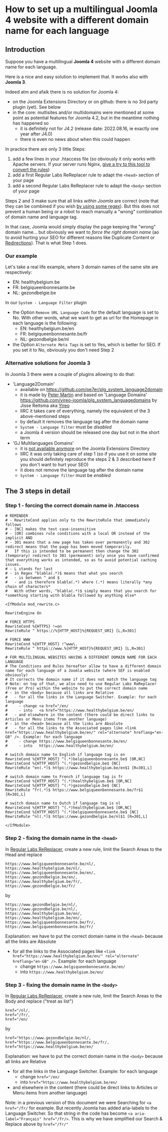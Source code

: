 # How to set up a multilingual Joomla 4 website with a different domain name for each language

## Introduction

Suppose you have a multilingual **Joomla 4** website with a different domain name for each language.

Here is a nice and easy solution to implement that. It works also with **Joomla 3**.

Indeed atm and afaik there is no solution for Joomla 4:
- on the Joomla Extensions Directory or on github: there is no 3rd party plugin (yet). See below
- in the core: multisites and/or multidomains were mentioned at some point as potential features for Joomla 4.2, but in the meantime nothing has happened so
  - it is definitely not for J4.2 (release date: 2022.08.16, ie exactly one year after J4.0)
  - there is even no news about when this could happen

In practice there are only 3 little Steps:
1. add a few lines in your .htaccess file (so obviously it only works with Apache servers. If your server runs Nginx, [give a try to this tool to convert the rules](https://winginx.com/en/htaccess))
2. add a first Regular Labs ReReplacer rule to adapt the `<head>` section of your page
3. add a second Regular Labs ReReplacer rule to adapt the `<body>` section of your page
   
Steps 2 and 3 make sure that all links *within Joomla* are correct (note that they can be combined if you wish [by using some regex](https://github.com/woluweb/a_different_domain_name_for_each_language/issues/1)). But this does not prevent a human being or a robot to reach manually a "wrong" combination of domain name and language tag.

In that case, Joomla would simply display the page keeping the "wrong" domain name... but obviously we want to *force the right domain name* (ao to avoid hurting your SEO for different reasons like Duplicate Content or [Redirections](http://www.thesempost.com/google-dont-link-hreflang-redirecting-urls/)). That is what Step 1 does.
  
### Our example

Let's take a real life example, where 3 domain names of the same site are respectively:
- EN: healthybelgium.be
- FR: belgiqueenbonnesante.be
- NL: gezondbelgie.be

In our `System - Language Filter` plugin
- the Option `Remove URL Language Code` for the default language is set to No. With other words, what we want to get as url for the Homepage in each language is the following:
   - EN: healthybelgium.be/en
   - FR: belgiqueenbonnesante.be/fr
   - NL: gezondbelgie.be/nl
- the Option `Alternate Meta Tags` is set to Yes, which is better for SEO. If you set it to No, obviously you don't need Step 2

### Alternative solutions for Joomla 3

In Joomla 3 there were a couple of plugins allowing to do that: 
- 'Language2Domain'
   - available on https://github.com/pe7er/plg_system_language2domain
   - it is made by [Peter Martin](https://github.com/pe7er) and based on 'Language Domains' https://github.com/yireo-joomla/plg_system_languagedomains by Jisse Reitsma aka [Yireo](https://github.com/yireo-joomla)
   - IIRC it takes care of everything, namely the equivalent of the 3 above-mentioned steps
   - by default it removes the language tag after the domain name
   - `System - Language filter` must be *disabled*
   - a Joomla 4 version should be released one day but not in the short term
- 'GJ Multilanguages Domains'
   - it is [not available anymore](https://extensions.joomla.org/extension/gj-multilanguages-domain/) on the Joomla Extensions Directory
   - IIRC it was only taking care of step 1 (so if you use it on some site you should definitely reproduce the steps 2 & 3 described here if you don't want to hurt your SEO)
   - it does not remove the language tag after the domain name
   - `System - Language filter` must be *enabled*

## The 3 steps in detail

### Step 1 - forcing the correct domain name in .htaccess

```
# REMINDER
# - RewriteCond applies only to the RewriteRule that immediately follows 
# - [NC] makes the test case-insensitive
# - [OR] combines rule conditions with a local OR instead of the implicit AND
# - 301 means that a new page has taken over permanently and 302 redirect means that the page has been moved temporarily.
#   If this is intended to be permanent then change the 302 (temporary) redirect to 301 (permanent) only once you have confirmed that everything works as intended, so as to avoid potential caching issues.
# - L stands for last
# - in Regex ^blabla(.*)$ means that what you search
#   - is between ^ and $
#   - and is therefore blabla(.*) where (.*) means literally *any chain of characters*
#   With other words, ^blabla(.*)$ simply means that you search for *something starting with blabla followed by anything else*
   
<IfModule mod_rewrite.c>

RewriteEngine On

# FORCE HTTPS
RewriteCond %{HTTPS} !=on
RewriteRule ^ https://%{HTTP_HOST}%{REQUEST_URI} [L,R=301]

# FORCE WWW
RewriteCond %{HTTP_HOST} !^www\.
RewriteRule ^ https://www.%{HTTP_HOST}%{REQUEST_URI} [L,R=301]

# FOR MULTILINGUAL WEBSITES HAVING A DIFFERENT DOMAIN NAME FOR EACH LANGUAGE
# The Conditions and Rules hereafter allow to have a different domain name for each language of a Joomla website (where SEF is enabled obviously)
# It corrects the domain name if it does not match the language tag
# Note: on top of that, we also need to use Regular Labs ReReplacer (Free or Pro) within the website to put the correct domain name
# - in the <body> because all links are Relative
#   - for all the links in the Language Switcher. Example: for each language
#     - change <a href="/en/
#     - into   <a href="https://www.healthybelgium.be/en/
#   - and elsewhere in the content (there could be direct links to Articles or Menu items from another language)
# - in the <head> because all the links are Absolute
#   - for all the links to the Associated pages like <link href="https://www.healthybelgium.be/en/" rel="alternate" hreflang="en-GB" />. Example: for each language
#     - change https://www.belgiqueenbonnesante.be/en/
#     - into   https://www.healthybelgium.be/en/

# switch domain name to English if language tag is en
RewriteCond %{HTTP_HOST} ^(.*)belgiqueenbonnesante.be$ [OR,NC]
RewriteCond %{HTTP_HOST} ^(.*)gezondbelgie.be$ [NC]
RewriteRule ^en(.*)$ https://www.healthybelgium.be/en$1 [R=301,L]

# switch domain name to French if language tag is fr
RewriteCond %{HTTP_HOST} ^(.*)healthybelgium.be$ [OR,NC]
RewriteCond %{HTTP_HOST} ^(.*)gezondbelgie.be$ [NC]
RewriteRule ^fr(.*)$ https://www.belgiqueenbonnesante.be/fr$1 [R=301,L]

# switch domain name to Dutch if language tag is nl
RewriteCond %{HTTP_HOST} ^(.*)healthybelgium.be$ [OR,NC]
RewriteCond %{HTTP_HOST} ^(.*)belgiqueenbonnesante.be$ [NC]
RewriteRule ^nl(.*)$ https://www.gezondbelgie.be/nl$1 [R=301,L]

</IfModule>
```

### Step 2 - fixing the domain name in the `<head>`

In [Regular Labs ReReplacer](https://regularlabs.com/rereplacer), create a new rule, limit the Search Areas to the Head and replace
```
https://www.belgiqueenbonnesante.be/nl/,
https://www.healthybelgium.be/nl/,
https://www.belgiqueenbonnesante.be/en/,
https://www.gezondbelgie.be/en/,
https://www.healthybelgium.be/fr/,
https://www.gezondbelgie.be/fr/
```
by
```
https://www.gezondbelgie.be/nl/,
https://www.gezondbelgie.be/nl/,
https://www.healthybelgium.be/en/,
https://www.healthybelgium.be/en/,
https://www.belgiqueenbonnesante.be/fr/,
https://www.belgiqueenbonnesante.be/fr/
```

Explanation: we have to put the correct domain name in the `<head>` because all the links are Absolute
- for all the links to the Associated pages like `<link href="https://www.healthybelgium.be/en/" rel="alternate" hreflang="en-GB" />`. Example: for each language
   - change `https://www.belgiqueenbonnesante.be/en/`
   - into   `https://www.healthybelgium.be/en/`

### Step 3 - fixing the domain name in the `<body>`

In [Regular Labs ReReplacer](https://regularlabs.com/rereplacer), create a new rule, limit the Search Areas to the Body and replace ("treat as list")
```
href="/nl/,
href="/fr/,
href="/en/
```
by
```
href="https://www.gezondbelgie.be/nl/,
href="https://www.belgiqueenbonnesante.be/fr/,
href="https://www.healthybelgium.be/en/
```

Explanation: we have to put the correct domain name in the `<body>` because all links are Relative
- for all the links in the Language Switcher. Example: for each language
  - change `href="/en/`
  - into   `href="https://www.healthybelgium.be/en/`
- and elsewhere in the content (there could be direct links to Articles or Menu items from another language)

Note: in a previous version of this document we were Searching for `<a href="/fr/` for example. But recently Joomla has added aria-labels to the Language Switcher. So that string in the code has become `<a aria-label="Français" href="/fr/>`. This is why we have simplified our Search & Replace above by `href="/fr/"`
